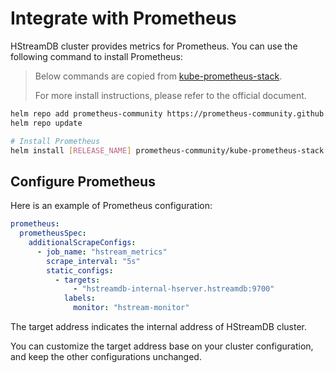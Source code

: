 # Integrate with Prometheus

HStreamDB cluster provides metrics for Prometheus. You can use the following command to install Prometheus:

> Below commands are copied from [kube-prometheus-stack](https://github.com/prometheus-community/helm-charts/tree/main/charts/kube-prometheus-stack).
>
> For more install instructions, please refer to the official document.

```sh
helm repo add prometheus-community https://prometheus-community.github.io/helm-charts
helm repo update

# Install Prometheus
helm install [RELEASE_NAME] prometheus-community/kube-prometheus-stack
```

## Configure Prometheus

Here is an example of Prometheus configuration:

```yaml
prometheus:
  prometheusSpec:
    additionalScrapeConfigs:
      - job_name: "hstream_metrics"
        scrape_interval: "5s"
        static_configs:
          - targets:
              - "hstreamdb-internal-hserver.hstreamdb:9700"
            labels:
              monitor: "hstream-monitor"
```

The target address indicates the internal address of HStreamDB cluster.

You can customize the target address base on your cluster configuration, and keep
the other configurations unchanged.
